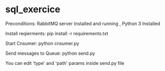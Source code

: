 # sql_exercice

Preconditions:  RabbitMQ server Installed and running ,  Python 3 Installed

Install reqierments: 
pip install -r requirements.txt

Start Cnsumer: 
python cnsumer.py

Send messages to Queue: 
python send.py

You can edit 'type' and 'path' params inside send.py file
